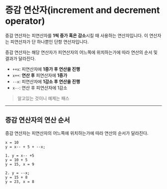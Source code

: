 # 증감 연산자(increment and decrement operator)

증감 연산자는 피연산자를 **1씩 증가 혹은 감소**시킬 때 사용하는 연산자입니다.
이 연산자는 피연산자가 단 하나뿐인 단항 연산자입니다.

증감 연산자는 해당 연산자가 피연산자의 어느쪽에 위치하는가에 따라 연산의 순서 및 결과가 달라진다.

- `++x`: 피연산자에 **1증가 후 연산을 진행**
- `x++`: **연산 후** 피연산자에 **1증가**
- `--x`: 피연산자에 **1감소 후 연산을 진행**
- `x--`: 연산 후 피연산자에 1감소

> 알고있는 것이니 예제는 패스

---

## 증감 연산자의 연산 순서

증감 연산자는 피연산자의 어느쪽에 위치하는가에 따라 연산의 순서가 달라진다.

```
x = 10
y = x-- + 5 + --x;

1. y = x-- +5
y = 10 + 5
y = 15, x = 9

2. y = --x;
y = 15 + 8
y = 23, x = 8
```
